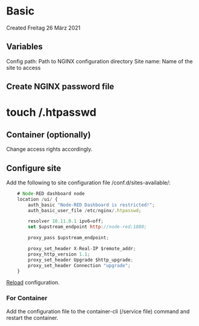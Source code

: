 # Basic
Created Freitag 26 März 2021

Variables
---------
Config path:		Path to NGINX configuration directory
Site name:		Name of the site to access

Create NGINX password file
--------------------------
# touch <Config path>/.htpasswd

Container (optionally)
----------------------
Change access rights accordingly.

Configure site
--------------
Add the following to site configuration file <Config path>/conf.d/sites-available/<Site name>:
```js
    # Node-RED dashboard node
    location /ui/ {
        auth_basic "Node-RED Dashboard is restricted!";
        auth_basic_user_file /etc/nginx/.htpasswd;

        resolver 10.11.0.1 ipv6=off;
        set $upstream_endpoint http://node-red:1880;

        proxy_pass $upstream_endpoint;

        proxy_set_header X-Real-IP $remote_addr;
        proxy_http_version 1.1;
        proxy_set_header Upgrade $http_upgrade;
        proxy_set_header Connection "upgrade";
    }

```

[Reload](../../Operation/Reload_configuration.md) configuration.

### For Container
Add the configuration file to the container-cli (/service file) command and restart the container.

